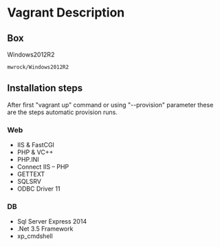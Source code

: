# Vagrant Description

## Box

Windows2012R2
```
mwrock/Windows2012R2
```


## Installation steps

After first "vagrant up" command or using "--provision" parameter these are the steps automatic provision runs.

### Web

- IIS & FastCGI
- PHP & VC++
- PHP.INI
- Connect IIS – PHP
- GETTEXT
- SQLSRV
- ODBC Driver 11

### DB

- Sql Server Express 2014
- .Net 3.5 Framework
- xp_cmdshell
